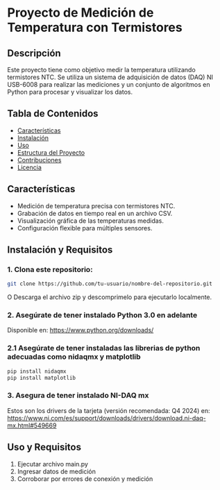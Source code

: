 # Proyecto de Medición de Temperatura con Termistores

## Descripción
Este proyecto tiene como objetivo medir la temperatura utilizando termistores NTC. Se utiliza un sistema de adquisición de datos (DAQ) NI USB-6008 para realizar las mediciones y un conjunto de algoritmos en Python para procesar y visualizar los datos.

## Tabla de Contenidos
- [Características](#características)
- [Instalación](#instalación)
- [Uso](#uso)
- [Estructura del Proyecto](#estructura-del-proyecto)
- [Contribuciones](#contribuciones)
- [Licencia](#licencia)

## Características
- Medición de temperatura precisa con termistores NTC.
- Grabación de datos en tiempo real en un archivo CSV.
- Visualización gráfica de las temperaturas medidas.
- Configuración flexible para múltiples sensores.

## Instalación y Requisitos
### 1. Clona este repositorio:
   ```bash
   git clone https://github.com/tu-usuario/nombre-del-repositorio.git
```
O Descarga el archivo zip y descomprimelo para ejecutarlo localmente.
### 2. Asegúrate de tener instalado Python 3.0 en adelante
Disponible en: https://www.python.org/downloads/ 
### 2.1 Asegúrate de tener instaladas las librerias de python adecuadas como nidaqmx y matplotlib
   ```bash
   pip install nidaqmx
   pip install matplotlib
```
### 3. Asegura de tener instalado NI-DAQ mx
Estos son los drivers de la tarjeta (versión recomendada: Q4 2024) en: https://www.ni.com/es/support/downloads/drivers/download.ni-daq-mx.html#549669

## Uso y Requisitos
1. Ejecutar archivo main.py
2. Ingresar datos de medición
3. Corroborar por errores de conexión y medición
   
